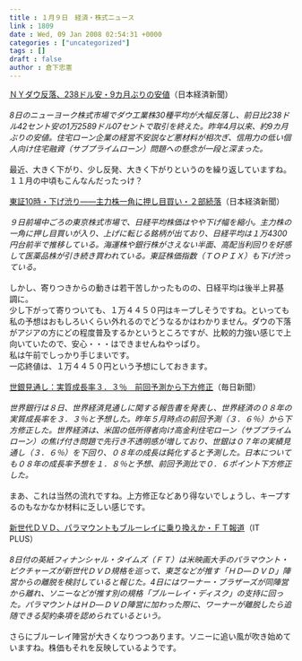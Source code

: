 ```yaml
---
title : １月９日　経済・株式ニュース
link : 1809
date : Wed, 09 Jan 2008 02:54:31 +0000
categories : ["uncategorized"]
tags : []
draft : false
author : 倉下忠憲
---
```


<A HREF="http://www.nikkei.co.jp/news/main/20080109AT2M0900S09012008.html" TARGET="_blank">ＮＹダウ反落、238ドル安・9カ月ぶりの安値</A>（日本経済新聞）<BR><BR><I>8日のニューヨーク株式市場でダウ工業株30種平均が大幅反落し、前日比238ドル42セント安の1万2589ドル07セントで取引を終えた。昨年4月以来、約9カ月ぶりの安値。住宅ローン企業の経営不安説など悪材料が相次ぎ、信用力の低い個人向け住宅融資（サブプライムローン）問題への懸念が一段と深まった。</I><BR><BR>最近、大きく下がり、少し反発、大きく下がりというのを繰り返していますね。１１月の中頃もこんなんだったっけ？<BR><BR><A HREF="http://www.nikkei.co.jp/news/market/20080109m1ASS0ISS12090108.html" TARGET="_blank">東証10時・下げ渋り――主力株一角に押し目買い・２部続落</A>（日本経済新聞）<BR><BR><I>９日前場中ごろの東京株式市場で、日経平均株価はやや下げ幅を縮小。主力株の一角に押し目買いが入り、上げに転じる銘柄が出ており、日経平均は１万4300円台前半で推移している。海運株や銀行株がさえない半面、高配当利回りを好感して医薬品株が引き続き買われている。東証株価指数（ＴＯＰＩＸ）も下げ渋っている。</I><BR><BR>しかし、寄りつきからの動きは若干苦しかったものの、日経平均は後半上昇基調に。<BR>少し下がって寄りついても、１万４４５０円はキープしそうですね。といっても私の予想はおもしろいくらい外れるのでどうなるかはわかりません。ダウの下落がアジアの方にどの程度普及するかというところですが、比較的力強い感じで上向いていたので、安心・・・はできませんねやっぱり。<BR>私は午前でしっかり手じまいです。<BR>一応終値は、１万４４５０円という予想にしておきます。<BR><BR><A HREF="http://mainichi.jp/select/today/news/20080109k0000e020010000c.html" TARGET="_blank">世銀見通し：実質成長率３．３％　前回予測から下方修正</A>（毎日新聞）<BR><BR><I>世界銀行は８日、世界経済見通しに関する報告書を発表し、世界経済の０８年の実質成長率を３．３％と予想した。昨年５月時点の前回予測（３．６％）から下方修正した。世界経済は、米国の低所得者向け高金利住宅ローン（サブプライムローン）の焦げ付き問題で先行き不透明感が増しており、世銀は０７年の実績見通し（３．６％）を下回り、０８年の成長は鈍化すると予測した。日本についても０８年の成長率予想を１．８％と予想、前回予測比で０．６ポイント下方修正した。</I><BR><BR>まあ、これは当然の流れですね。上方修正などあり得ないでしょうし、キープするのもなかなか材料に乏しい感じです。<BR><BR><A HREF="http://it.nikkei.co.jp/digital/news/index.aspx?n=AS1D0809P%2008012008" TARGET="_blank">新世代ＤＶＤ、パラマウントもブルーレイに乗り換えか・ＦＴ報道</A>（IT　PLUS）<BR><BR><I>8日付の英紙フィナンシャル・タイムズ（ＦＴ）は米映画大手のパラマウント・ピクチャーズが新世代ＤＶＤ規格を巡って、東芝などが推す「ＨＤ―ＤＶＤ」陣営からの離脱を検討していると報じた。4日にはワーナー・ブラザーズが同陣営から離れ、ソニーなどが推す別の規格「ブルーレイ・ディスク」の支持に回った。パラマウントはＨＤ―ＤＶＤ陣営に加わった際に、ワーナーが離脱したら追随できる契約条項を認められているという。</I><BR><BR>さらにブルーレイ陣営が大きくなりつつあります。ソニーに追い風が吹き始めていますね。株価もそれを反映しているようです。<br><br>
